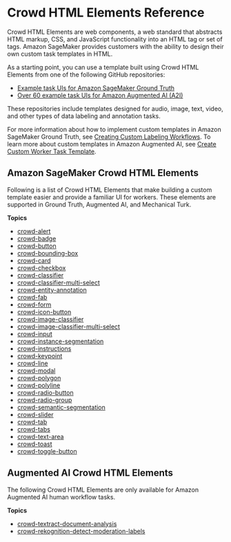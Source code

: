# Crowd HTML Elements Reference<a name="sms-ui-template-reference"></a>

Crowd HTML Elements are web components, a web standard that abstracts HTML markup, CSS, and JavaScript functionality into an HTML tag or set of tags\. Amazon SageMaker provides customers with the ability to design their own custom task templates in HTML\. 

As a starting point, you can use a template built using Crowd HTML Elements from one of the following GitHub repositories: 
+ [Example task UIs for Amazon SageMaker Ground Truth](https://github.com/aws-samples/amazon-sagemaker-ground-truth-task-uis)
+ [Over 60 example task UIs for Amazon Augmented AI \(A2I\)](https://github.com/aws-samples/amazon-a2i-sample-task-uis)

These repositories include templates designed for audio, image, text, video, and other types of data labeling and annotation tasks\. 

For more information about how to implement custom templates in Amazon SageMaker Ground Truth, see [Creating Custom Labeling Workflows](sms-custom-templates.md)\. To learn more about custom templates in Amazon Augmented AI, see [Create Custom Worker Task Template](a2i-custom-templates.md)\.

## Amazon SageMaker Crowd HTML Elements<a name="general-topiclist"></a>

Following is a list of Crowd HTML Elements that make building a custom template easier and provide a familiar UI for workers\. These elements are supported in Ground Truth, Augmented AI, and Mechanical Turk\.

**Topics**
+ [crowd\-alert](sms-ui-template-crowd-alert.md)
+ [crowd\-badge](sms-ui-template-crowd-badge.md)
+ [crowd\-button](sms-ui-template-crowd-button.md)
+ [crowd\-bounding\-box](sms-ui-template-crowd-bounding-box.md)
+ [crowd\-card](sms-ui-template-crowd-card.md)
+ [crowd\-checkbox](sms-ui-template-crowd-checkbox.md)
+ [crowd\-classifier](sms-ui-template-crowd-classifier.md)
+ [crowd\-classifier\-multi\-select](sms-ui-template-crowd-classifier-multi-select.md)
+ [crowd\-entity\-annotation](sms-ui-template-crowd-entity-annotation.md)
+ [crowd\-fab](sms-ui-template-crowd-fab.md)
+ [crowd\-form](sms-ui-template-crowd-form.md)
+ [crowd\-icon\-button](sms-ui-template-crowd-icon-button.md)
+ [crowd\-image\-classifier](sms-ui-template-crowd-image-classifier.md)
+ [crowd\-image\-classifier\-multi\-select](sms-ui-template-crowd-image-classifier-multi.md)
+ [crowd\-input](sms-ui-template-crowd-input.md)
+ [crowd\-instance\-segmentation](sms-ui-template-crowd-instance-segmentation.md)
+ [crowd\-instructions](sms-ui-template-crowd-instructions.md)
+ [crowd\-keypoint](sms-ui-template-crowd-keypoint.md)
+ [crowd\-line](sms-ui-template-crowd-line.md)
+ [crowd\-modal](sms-ui-template-crowd-modal.md)
+ [crowd\-polygon](sms-ui-template-crowd-polygon.md)
+ [crowd\-polyline](sms-ui-template-crowd-polyline.md)
+ [crowd\-radio\-button](sms-ui-template-crowd-radio-button.md)
+ [crowd\-radio\-group](sms-ui-template-crowd-radio-group.md)
+ [crowd\-semantic\-segmentation](sms-ui-template-crowd-semantic-segmentation.md)
+ [crowd\-slider](sms-ui-template-crowd-slider.md)
+ [crowd\-tab](sms-ui-template-crowd-tab.md)
+ [crowd\-tabs](sms-ui-template-crowd-tabs.md)
+ [crowd\-text\-area](sms-ui-template-crowd-text-area.md)
+ [crowd\-toast](sms-ui-template-crowd-toast.md)
+ [crowd\-toggle\-button](sms-ui-template-crowd-toggle-button.md)

## Augmented AI Crowd HTML Elements<a name="crowd-elements-a2i-list"></a>

The following Crowd HTML Elements are only available for Amazon Augmented AI human workflow tasks\.

**Topics**
+ [crowd\-textract\-document\-analysis](a2i-crowd-textract-detection.md)
+ [crowd\-rekognition\-detect\-moderation\-labels](a2i-crowd-rekognition-detection.md)